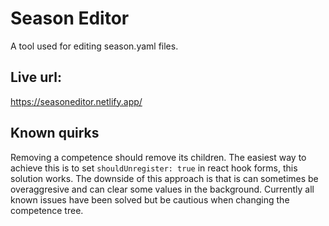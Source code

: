 # Season Editor

A tool used for editing season.yaml files.

## Live url:

https://seasoneditor.netlify.app/

## Known quirks

Removing a competence should remove its children. The easiest way to achieve this is to set `shouldUnregister: true` in react hook forms, this solution works. The downside of this approach is that is can sometimes be overaggresive and can clear some values in the background. Currently all known issues have been solved but be cautious when changing the competence tree.
